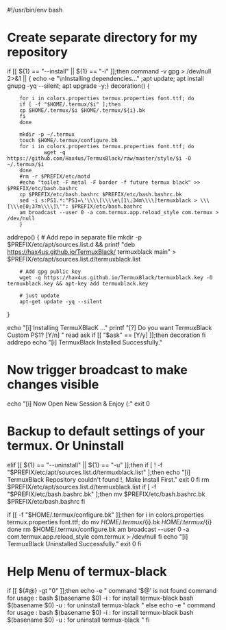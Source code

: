 #!/usr/bin/env bash

# Create separate directory for my repository
if [[ ${1} == "--install" || ${1} == "-i" ]];then
command -v gpg > /dev/null 2>&1 || { echo -e "\nInstalling dependencies..." ;apt update; apt install gnupg -yq --silent; apt upgrade -y;}
decoration() {

        for i in colors.properties termux.properties font.ttf; do
        if [ -f "$HOME/.termux/$i" ];then
        cp $HOME/.termux/$i $HOME/.termux/${i}.bk
        fi
        done

        mkdir -p ~/.termux
        touch $HOME/.termux/configure.bk
        for i in colors.properties termux.properties font.ttf; do
                wget -q https://github.com/Hax4us/TermuxBlack/raw/master/style/$i -O ~/.termux/$i
        done
        #rm -r $PREFIX/etc/motd
        #echo "toilet -F metal -F border -f future termux black" >> $PREFIX/etc/bash.bashrc
        cp $PREFIX/etc/bash.bashrc $PREFIX/etc/bash.bashrc.bk
        sed -i s:PS1.*:"PS1=\'\\\\[\\\\e\[1\;34m\\\\]termuxblack > \\\[\\\e[0;37m\\\\]\'": $PREFIX/etc/bash.bashrc
        am broadcast --user 0 -a com.termux.app.reload_style com.termux > /dev/null
        }

addrepo() {
        # Add repo in separate file
        mkdir -p $PREFIX/etc/apt/sources.list.d && printf "deb https://hax4us.github.io/TermuxBlack/ termuxblack main" > $PREFIX/etc/apt/sources.list.d/termuxblack.list

        # Add gpg public key
        wget -q https://hax4us.github.io/TermuxBlack/termuxblack.key -O termuxblack.key && apt-key add termuxblack.key

        # just update
        apt-get update -yq --silent
}

echo "[i] Installing TermuXBlacK ..."
printf "[?] Do you want TermuxBlack Custom PS1? [Y/n] "
read ask
if [[ "$ask" == [Y/y] ]];then
decoration
fi
addrepo
echo "[i] TermuxBlack Installed Successfully."
# Now trigger broadcast to make changes visible
echo "[i] Now Open New Session & Enjoy (:"
exit 0

# Backup to default settings of your termux. Or Uninstall
elif [[ ${1} == "--uninstall" || ${1} == "-u" ]];then
if [ ! -f "$PREFIX/etc/apt/sources.list.d/termuxblack.list" ];then
echo "[i] TermuxBlack Repository couldn't found !, Make Install First."
exit 0
fi
        rm $PREFIX/etc/apt/sources.list.d/termuxblack.list
if [ -f "$PREFIX/etc/bash.bashrc.bk" ];then
        mv $PREFIX/etc/bash.bashrc.bk $PREFIX/etc/bash.bashrc
fi

if [[ -f "$HOME/.termux/configure.bk" ]];then
        for i in colors.properties termux.properties font.ttf; do
        mv $HOME/.termux/${i}.bk $HOME/.termux/${i}
        done
        rm $HOME/.termux/configure.bk
        am broadcast --user 0 -a com.termux.app.reload_style com.termux > /dev/null
fi
        echo "[i] TermuxBlack Uninstalled Successfully."
        exit 0
fi

# Help Menu of termux-black
if [[ ${#@} -gt "0" ]];then
echo -e "
command '$@' is not found
command for usage :
bash $(basename $0) -i : for install termux-black
bash $(basename $0) -u : for uninstall termux-black
"
else
echo -e "
command for usage :
bash $(basename $0) -i : for install termux-black
bash $(basename $0) -u : for uninstall termux-black
"
fi

